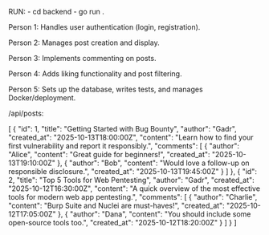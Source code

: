 RUN: - cd backend
     - go run .

Person 1: Handles user authentication (login, registration).

Person 2: Manages post creation and display.

Person 3: Implements commenting on posts.

Person 4: Adds liking functionality and post filtering.

Person 5: Sets up the database, writes tests, and manages Docker/deployment.


/api/posts:

[
  {
    "id": 1,
    "title": "Getting Started with Bug Bounty",
    "author": "Gadr",
    "created_at": "2025-10-13T18:00:00Z",
    "content": "Learn how to find your first vulnerability and report it responsibly.",
    "comments": [
      {
        "author": "Alice",
        "content": "Great guide for beginners!",
        "created_at": "2025-10-13T19:10:00Z"
      },
      {
        "author": "Bob",
        "content": "Would love a follow-up on responsible disclosure.",
        "created_at": "2025-10-13T19:45:00Z"
      }
    ]
  },
  {
    "id": 2,
    "title": "Top 5 Tools for Web Pentesting",
    "author": "Gadr",
    "created_at": "2025-10-12T16:30:00Z",
    "content": "A quick overview of the most effective tools for modern web app pentesting.",
    "comments": [
      {
        "author": "Charlie",
        "content": "Burp Suite and Nuclei are must-haves!",
        "created_at": "2025-10-12T17:05:00Z"
      },
      {
        "author": "Dana",
        "content": "You should include some open-source tools too.",
        "created_at": "2025-10-12T18:20:00Z"
      }
    ]
  }
]